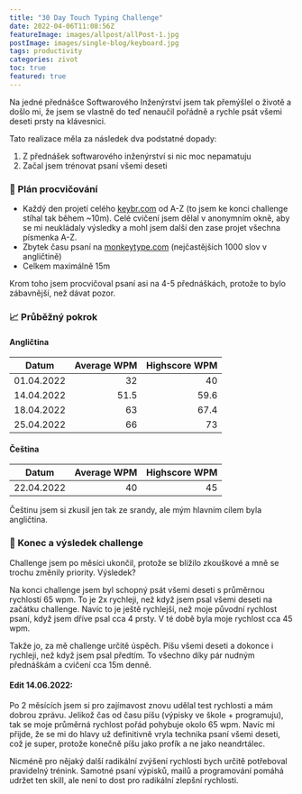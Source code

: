 ```yaml
---
title: "30 Day Touch Typing Challenge"
date: 2022-04-06T11:08:56Z
featureImage: images/allpost/allPost-1.jpg
postImage: images/single-blog/keyboard.jpg
tags: productivity
categories: zivot
toc: true
featured: true
---
```


Na jedné přednášce Softwarového Inženýrství jsem tak přemýšlel o životě a došlo mi, že jsem se vlastně do teď nenaučil pořádně a rychle psát všemi deseti prsty na klávesnici.

Tato realizace měla za následek dva podstatné dopady:

1. Z přednášek softwarového inženýrství si nic moc nepamatuju
2. Začal jsem trénovat psaní všemi deseti

### 📅 Plán procvičování

- Každý den projetí celého [keybr.com](https://www.keybr.com/) od A-Z (to jsem ke konci challenge stíhal tak během ~10m). Celé cvičení jsem dělal v anonymním okně, aby se mi neukládaly výsledky a mohl jsem další den zase projet všechna písmenka A-Z.
- Zbytek času psaní na [monkeytype.com](https://monkeytype.com/) (nejčastějších 1000 slov v angličtině)
- Celkem maximálně 15m

Krom toho jsem procvičoval psaní asi na 4-5 přednáškách, protože to bylo zábavnější, než dávat pozor.

### 📈 Průběžný pokrok

#### Angličtina

| Datum      | Average WPM | Highscore WPM |
| ---------- | ----------: | ------------: |
| 01.04.2022 |          32 |            40 |
| 14.04.2022 |        51.5 |          59.6 |
| 18.04.2022 |          63 |          67.4 |
| 25.04.2022 |          66 |            73 |

#### Čeština

| Datum      | Average WPM | Highscore WPM |
| ---------- | ----------: | ------------: |
| 22.04.2022 |          40 |            45 |

Češtinu jsem si zkusil jen tak ze srandy, ale mým hlavním cílem byla angličtina.

### 🏁 Konec a výsledek challenge

Challenge jsem po měsíci ukončil, protože se blížilo zkouškové a mně se trochu změnily priority. Výsledek?

Na konci challenge jsem byl schopný psát všemi deseti s průměrnou rychlostí 65 wpm. To je 2x rychleji, než když jsem psal všemi deseti na začátku challenge. Navíc to je ještě rychlejší, než moje původní rychlost psaní, když jsem dříve psal cca 4 prsty. V té době byla moje rychlost cca 45 wpm.

Takže jo, za mě challenge určitě úspěch. Píšu všemi deseti a dokonce i rychleji, než když jsem psal předtím. To všechno díky pár nudným přednáškám a cvičení cca 15m denně.

#### Edit 14.06.2022:

Po 2 měsících jsem si pro zajímavost znovu udělal test rychlosti a mám dobrou zprávu. Jelikož čas od času píšu (výpisky ve škole + programuju), tak se moje průměrná rychlost pořád pohybuje okolo 65 wpm. Navíc mi přijde, že se mi do hlavy už definitivně vryla technika psaní všemi deseti, což je super, protože konečně píšu jako profík a ne jako neandrtálec.

Nicméně pro nějaký další radikální zvýšení rychlosti bych určitě potřeboval pravidelný trénink. Samotné psaní výpisků, mailů a programování pomáhá udržet ten skill, ale není to dost pro radikální zlepšní rychlosti.
